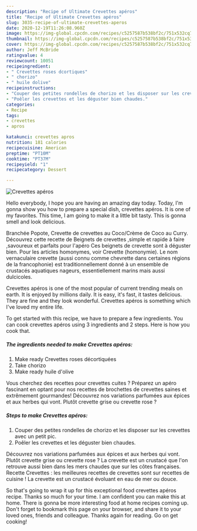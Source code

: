 ```yaml
---
description: "Recipe of Ultimate Crevettes apéros"
title: "Recipe of Ultimate Crevettes apéros"
slug: 3035-recipe-of-ultimate-crevettes-aperos
date: 2020-12-19T11:26:08.960Z
image: https://img-global.cpcdn.com/recipes/c5257587b538bf2c/751x532cq70/crevettes-aperos-photo-principale-de-la-recette.jpg
thumbnail: https://img-global.cpcdn.com/recipes/c5257587b538bf2c/751x532cq70/crevettes-aperos-photo-principale-de-la-recette.jpg
cover: https://img-global.cpcdn.com/recipes/c5257587b538bf2c/751x532cq70/crevettes-aperos-photo-principale-de-la-recette.jpg
author: Jeff McBride
ratingvalue: 4
reviewcount: 10051
recipeingredient:
- " Crevettes roses dcortiques"
- " chorizo"
- " huile dolive"
recipeinstructions:
- "Couper des petites rondelles de chorizo et les disposer sur les crevettes avec un petit pic."
- "Poêler les crevettes et les déguster bien chaudes."
categories:
- Recipe
tags:
- crevettes
- apros

katakunci: crevettes apros 
nutrition: 181 calories
recipecuisine: American
preptime: "PT10M"
cooktime: "PT37M"
recipeyield: "1"
recipecategory: Dessert

---
```



![Crevettes apéros](https://img-global.cpcdn.com/recipes/c5257587b538bf2c/751x532cq70/crevettes-aperos-photo-principale-de-la-recette.jpg)

Hello everybody, I hope you are having an amazing day today. Today, I'm gonna show you how to prepare a special dish, crevettes apéros. It is one of my favorites. This time, I am going to make it a little bit tasty. This is gonna smell and look delicious.

Branchée Popote, Crevette de crevettes au Coco/Crème de Coco au Curry. Découvrez cette recette de Beignets de crevettes ,simple et rapide à faire ,savoureux et parfaits pour l&#39;apéro Ces beignets de crevette sont à déguster bien. Pour les articles homonymes, voir Crevette (homonymie). Le nom vernaculaire crevette (aussi connu comme chevrette dans certaines régions de la francophonie) est traditionnellement donné à un ensemble de crustacés aquatiques nageurs, essentiellement marins mais aussi dulcicoles.

Crevettes apéros is one of the most popular of current trending meals on earth. It is enjoyed by millions daily. It is easy, it's fast, it tastes delicious. They are fine and they look wonderful. Crevettes apéros is something which I've loved my entire life.


To get started with this recipe, we have to prepare a few ingredients. You can cook crevettes apéros using 3 ingredients and 2 steps. Here is how you cook that.

<!--inarticleads1-->

##### The ingredients needed to make Crevettes apéros:

1. Make ready  Crevettes roses décortiquées
1. Take  chorizo
1. Make ready  huile d&#39;olive


Vous cherchez des recettes pour crevettes cuites ? Préparez un apéro fascinant en optant pour nos recettes de brochettes de crevettes saines et extrêmement gourmandes! Découvrez nos variations parfumées aux épices et aux herbes qui vont. Plutôt crevette grise ou crevette rose ? 

<!--inarticleads2-->

##### Steps to make Crevettes apéros:

1. Couper des petites rondelles de chorizo et les disposer sur les crevettes avec un petit pic.
1. Poêler les crevettes et les déguster bien chaudes.


Découvrez nos variations parfumées aux épices et aux herbes qui vont. Plutôt crevette grise ou crevette rose ? La crevette est un crustacé que l&#39;on retrouve aussi bien dans les mers chaudes que sur les côtes françaises. Recette Crevettes : les meilleures recettes de crevettes sont sur recettes de cuisine ! La crevette est un crustacé évoluant en eau de mer ou douce. 

So that's going to wrap it up for this exceptional food crevettes apéros recipe. Thanks so much for your time. I am confident you can make this at home. There is gonna be more interesting food at home recipes coming up. Don't forget to bookmark this page on your browser, and share it to your loved ones, friends and colleague. Thanks again for reading. Go on get cooking!
